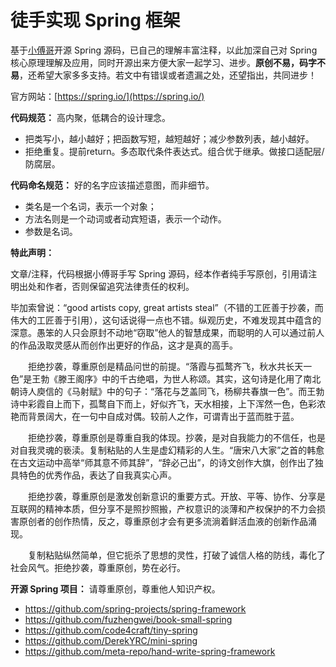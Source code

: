 # 徒手实现 Spring 框架

基于[小傅哥](https://github.com/fuzhengwei/book-small-spring)开源 Spring 源码，已自己的理解丰富注释，以此加深自己对 Spring 核心原理理解及应用，同时开源出来方便大家一起学习、进步。**原创不易，码字不易**，还希望大家多多支持。若文中有错误或者遗漏之处，还望指出，共同进步！

官方网站：[https://spring.io/](https://spring.io/)

**代码规范：** 高内聚，低耦合的设计理念。

- 把类写小，越小越好；把函数写短，越短越好；减少参数列表，越小越好。
- 拒绝重复。提前return。多态取代条件表达式。组合优于继承。做接口适配层/防腐层。

**代码命名规范：** 好的名字应该描述意图，而非细节。

- 类名是一个名词，表示一个对象；
- 方法名则是一个动词或者动宾短语，表示一个动作。
- 参数是名词。

**特此声明：**

文章/注释，代码根据小傅哥手写 Spring 源码，经本作者纯手写原创，引用请注明出处和作者，否则保留追究法律责任的权利。

毕加索曾说：“good artists copy, great artists steal”（不错的工匠善于抄袭，而伟大的工匠善于引用），这句话说得一点也不错。纵观历史，不难发现其中蕴含的深意。愚笨的人只会原封不动地“窃取”他人的智慧成果，而聪明的人可以通过前人的作品汲取灵感从而创作出更好的作品，这才是真的高手。

　　拒绝抄袭，尊重原创是精品问世的前提。“落霞与孤鹜齐飞，秋水共长天一色”是王勃《滕王阁序》中的千古绝唱，为世人称颂。其实，这句诗是化用了南北朝诗人庾信的《马射赋》中的句子：“落花与芝盖同飞，杨柳共春旗一色”。而王勃诗中彩霞自上而下，孤鹜自下而上，好似齐飞，天水相接，上下浑然一色，色彩浓艳而背景阔大，在一句中自成对偶。较前人之作，可谓青出于蓝而胜于蓝。

　　拒绝抄袭，尊重原创是尊重自我的体现。抄袭，是对自我能力的不信任，也是对自我灵魂的亵渎。复制粘贴的人生是虚幻精彩的人生。“唐宋八大家”之首的韩愈在古文运动中高举“师其意不师其辞”，“辞必己出”，的诗文创作大旗，创作出了独具特色的优秀作品，表达了自我真实心声。

　　拒绝抄袭，尊重原创是激发创新意识的重要方式。开放、平等、协作、分享是互联网的精神本质，但分享不是照抄照搬，产权意识的淡薄和产权保护的不力会损害原创者的创作热情，反之，尊重原创才会有更多流淌着鲜活血液的创新作品涌现。

　　复制粘贴纵然简单，但它扼杀了思想的灵性，打破了诚信人格的防线，毒化了社会风气。拒绝抄袭，尊重原创，势在必行。

**开源 Spring 项目：** 请尊重原创，尊重他人知识产权。

- https://github.com/spring-projects/spring-framework
- https://github.com/fuzhengwei/book-small-spring
- https://github.com/code4craft/tiny-spring
- https://github.com/DerekYRC/mini-spring
- https://github.com/meta-repo/hand-write-spring-framework

